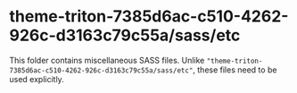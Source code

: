 # theme-triton-7385d6ac-c510-4262-926c-d3163c79c55a/sass/etc

This folder contains miscellaneous SASS files. Unlike `"theme-triton-7385d6ac-c510-4262-926c-d3163c79c55a/sass/etc"`, these files
need to be used explicitly.
